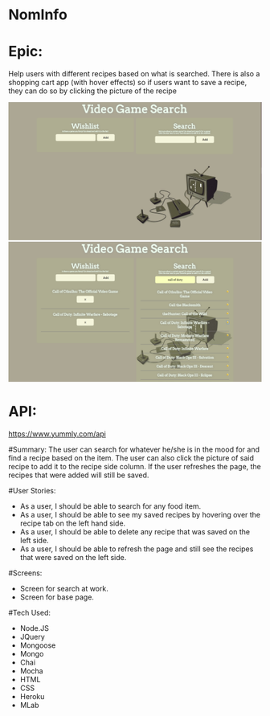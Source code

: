 # NomInfo

# Epic: 
Help users with different recipes based on what is searched. There is also a shopping cart app (with hover effects)
so if users want to save a recipe, they can do so by clicking the picture of the recipe

![Screenshots](https://github.com/serenity4eternity786/node-js-capstone/blob/master/Capture2.PNG)
![Screenshots](https://github.com/serenity4eternity786/node-js-capstone/blob/master/Capture3.PNG)

# API:
https://www.yummly.com/api

#Summary:
The user can search for whatever he/she is in the mood for and find a recipe based on the item.
The user can also click the picture of said recipe to add it to the recipe side column.
If the user refreshes the page, the recipes that were added will still be saved.

#User Stories:
- As a user, I should be able to search for any food item.
- As a user, I should be able to see my saved recipes by hovering over the recipe tab on the left hand side.
- As a user, I should be able to delete any recipe that was saved on the left side.
- As a user, I should be able to refresh the page and still see the recipes that were saved on the left side.

#Screens:
- Screen for search at work.
- Screen for base page.

#Tech Used:
- Node.JS
- JQuery
- Mongoose
- Mongo
- Chai
- Mocha
- HTML
- CSS
- Heroku
- MLab
